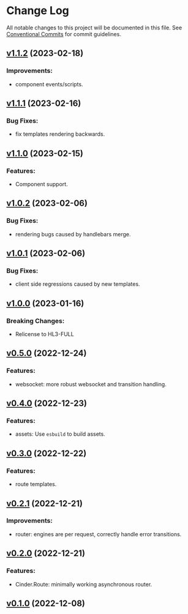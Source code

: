 # Change Log

All notable changes to this project will be documented in this file.
See [Conventional Commits](Https://conventionalcommits.org) for commit guidelines.

<!-- changelog -->

## [v1.1.2](https://gitlab.com/jimsy/cinder/compare/v1.1.1...v1.1.2) (2023-02-18)




### Improvements:

* component events/scripts.

## [v1.1.1](https://gitlab.com/jimsy/cinder/compare/v1.1.0...v1.1.1) (2023-02-16)




### Bug Fixes:

* fix templates rendering backwards.

## [v1.1.0](https://gitlab.com/jimsy/cinder/compare/v1.0.2...v1.1.0) (2023-02-15)




### Features:

* Component support.

## [v1.0.2](https://gitlab.com/jimsy/cinder/compare/v1.0.1...v1.0.2) (2023-02-06)




### Bug Fixes:

* rendering bugs caused by handlebars merge.

## [v1.0.1](https://gitlab.com/jimsy/cinder/compare/v1.0.0...v1.0.1) (2023-02-06)




### Bug Fixes:

* client side regressions caused by new templates.

## [v1.0.0](https://gitlab.com/jimsy/cinder/compare/v0.5.0...v1.0.0) (2023-01-16)
### Breaking Changes:

* Relicense to HL3-FULL



## [v0.5.0](https://gitlab.com/jimsy/cinder/compare/v0.4.0...v0.5.0) (2022-12-24)




### Features:

* websocket: more robust websocket and transition handling.

## [v0.4.0](https://gitlab.com/jimsy/cinder/compare/v0.3.0...v0.4.0) (2022-12-23)




### Features:

* assets: Use `esbuild` to build assets.

## [v0.3.0](https://gitlab.com/jimsy/cinder/compare/v0.2.1...v0.3.0) (2022-12-22)




### Features:

* route templates.

## [v0.2.1](https://gitlab.com/jimsy/cinder/compare/v0.2.0...v0.2.1) (2022-12-21)




### Improvements:

* router: engines are per request, correctly handle error transitions.

## [v0.2.0](https://gitlab.com/jimsy/cinder/compare/v0.1.0...v0.2.0) (2022-12-21)




### Features:

* Cinder.Route: minimally working asynchronous router.

## [v0.1.0](https://gitlab.com/jimsy/cinder/compare/v0.1.0...v0.1.0) (2022-12-08)



